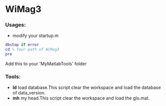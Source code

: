 # WiMag3
### Usages:

- modify your startup.m

```matlab
dbstop if error
cd % Your path of WiMag3
pre
```

Add this to your 'MyMatlabTools' folder

### Tools:

* **ld** load database.This script clear the workspace and load the database of data_version.
* **mh** my head.This script clear the workspace and load the glo.mat.